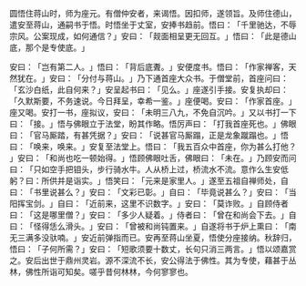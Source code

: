 圆悟住蒋山时，师为座元。有僧仲安者，来谒悟。因扣师，遂领旨。及师住德山，遣安至蒋山，通嗣书于悟。时悟坐于丈室，安捧书趋前。悟曰：​「千里驰达，不辱宗风。公案现成，如何通信？​」安曰：​「觌面相呈更无回互。​」悟曰：​「此是德山底，那个是专使底。​」

安曰：​「岂有第二人。​」悟曰：​「背后底聻。​」安便度书。悟曰：​「作家禅客，天然犹在。​」安曰：​「分付与蒋山。​」乃下通首座大众书。于僧堂前，首座问曰：​「玄沙白纸，此自何来？​」安呈起书曰：​「见么。​」座遂引手接。安复执却曰：​「久默斯要，不务速说。今日拜呈，幸希一鉴。​」座便喝。安曰：​「作家首座。​」座又喝。安打一书，座拟议，安曰：​「未明三八九，不免自沉吟。​」又以书打一下曰：​「接。​」悟与佛眼立于法堂，盼其作略。悟厉声曰：​「打我首座死也。​」佛眼曰：​「官马厮踏，有甚凭据？​」安曰：​「说甚官马厮蹋，正是龙象蹴蹋也。​」悟曰：​「唤来，唤来。​」安复至法堂上。悟曰：​「我五百众中首座，你为甚么打他？​」安曰：​「和尚也吃一顿始得。​」悟顾佛眼吐舌，佛眼曰：​「未在。​」乃顾安而问曰：​「只如空手把钼头，步行骑水牛。人从桥上过，桥流水不流。意作么生安低躬？曰：所供并是诣实。​」悟笑曰：​「元来是家里人。​」遂至五祖自禅师处，自曰：​「书里说甚么？​」安曰：​「文彩已彰。​」自曰：​「毕竟说甚么？​」安曰：​「当阳挥宝剑。​」自曰：​「近前来，这里不识数字。​」安曰：​「莫诈败。​」自顾侍者曰：​「这是哪里僧？​」安曰：​「多少人疑着。​」侍者曰：​「曾在和尚会下去。​」自曰：​「怪得恁么滑头。​」安曰：​「曾被和尚钝置来。​」自遂将书于炉上熏曰：​「南无三满多没驮喃。​」安近前弹指而已。安再至蒋山坐夏，悟使分座接纳。秋辞归，悟曰：​「子何所需？​」安曰：​「短歌须要十数丈，长句只消三两言。​」悟以颂嘉赏之。安后出世于鼎州灵岩。源不深流不长，安公得法于佛性。其为专使，藉甚于丛林，佛性所诣可知矣。嗟乎昔何林林，今何寥寥也。